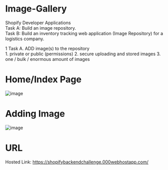 # Image-Gallery
Shopify Developer Applications      
Task A: Build an image repository.  
Task B: Build an inventory tracking web application (Image Repository) for a logistics company.  

1 Task A. ADD image(s) to the repository  
    1. private or public (permissions)
    2. secure uploading and stored images
    3. one / bulk / enormous amount of images 
 


# Home/Index Page
![image](https://user-images.githubusercontent.com/59449776/148281294-f9f0c491-2e0f-4efd-9ec7-78a5d45f707a.png)

# Adding Image
![image](https://user-images.githubusercontent.com/59449776/148282133-e7f0db0c-4c00-4fea-b7d4-8e15c256610d.png)

# URL
Hosted Link: https://shopifybackendchallenge.000webhostapp.com/

